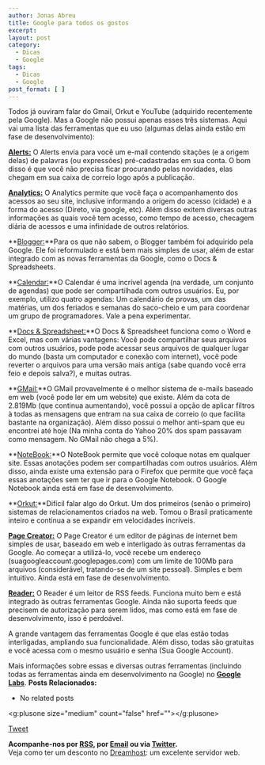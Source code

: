 ```yaml
---
author: Jonas Abreu
title: Google para todos os gostos
excerpt:
layout: post
category:
  - Dicas
  - Google
tags:
  - Dicas
  - Google
post_format: [ ]
---
```

Todos já ouviram falar do Gmail, Orkut e YouTube (adquirido recentemente pela Google). Mas a Google não possui apenas esses três sistemas. Aqui vai uma lista das ferramentas que eu uso (algumas delas ainda estão em fase de desenvolvimento):

**[Alerts:][1]** O Alerts envia para você um e-mail contendo sitações (e a origem delas) de palavras (ou expressões) pré-cadastradas em sua conta. O bom disso é que você não precisa ficar procurando pelas novidades, elas chegam em sua caixa de correio logo após a publicação.

**[Analytics:][2]** O Analytics permite que você faça o acompanhamento dos acessos ao seu site, inclusive informando a origem do acesso (cidade) e a forma do acesso (Direto, via google, etc). Além disso exitem diversas outras informações as quais você tem acesso, como tempo de acesso, checagem diária de acessos e uma infinidade de outros relatórios.

**[Blogger:][3]**Para os que não sabem, o Blogger também foi adquirido pela Google. Ele foi reformulado e está bem mais simples de usar, além de estar integrado com as novas ferramentas da Google, como o Docs & Spreadsheets.

**[Calendar:][4]**O Calendar é uma incrível agenda (na verdade, um conjunto de agendas) que pode ser compartilhada com outros usuários. Eu, por exemplo, utilizo quatro agendas: Um calendário de provas, um das matérias, um dos feriados e semanas do saco-cheio e um para coordenar um grupo de programadores. Vale a pena experimentar.

**[Docs & Spreadsheet:][5]**O Docs & Spreadsheet funciona como o Word e Excel, mas com várias vantagens: Você pode compartilhar seus arquivos com outros usuários, pode pode acessar seus arquivos de qualquer lugar do mundo (basta um computador e conexão com internet), você pode reverter o arquivos para uma versão mais antiga (sabe quando você erra feio e depois salva?), e muitas outras.

**[GMail:][6]**O GMail provavelmente é o melhor sistema de e-mails baseado em web (você pode ler em um website) que existe. Além da cota de 2.819Mb (que continua aumentando), você possui a opção de aplicar filtros à todas as mensagens que entram na sua caixa de correio (o que facilita bastante na organização). Além disso possui o melhor anti-spam que eu encontrei até hoje (Na minha conta do Yahoo 20% dos spam passavam como mensagem. No GMail não chega a 5%).

**[NoteBook:][7]**O NoteBook permite que você coloque notas em qualquer site. Essas anotações podem ser compartilhadas com outros usuários. Além disso, ainda existe uma extensão para o Firefox que permite que você faça essas anotações sem ter que ir para o Google Notebook. O Google Notebook ainda está em fase de desenvolvimento.

**[Orkut:][8]**Difícil falar algo do Orkut. Um dos primeiros (senão o primeiro) sistemas de relacionamentos criados na web. Tomou o Brasil praticamente inteiro e continua a se expandir em velocidades incríveis.

**[Page Creator:][9]** O Page Creator é um editor de páginas de internet bem simples de usar, baseado em web e interligado às outras ferramentas da Google. Ao começar a utilizá-lo, você recebe um endereço (suagoogleaccount.googlepages.com) com um limite de 100Mb para arquivos (considerável, tratando-se de um site pessoal). Simples e bem intuitivo. Ainda está em fase de desenvolvimento.

**[Reader:][10]** O Reader é um leitor de RSS feeds. Funciona muito bem e está integrado às outras ferramentas Google. Ainda não suporta feeds que precisem de autorização para serem lidos, mas como está em fase de desenvolvimento, isso é perdoável.

A grande vantagem das ferramentas Google é que elas estão todas interligadas, ampliando sua funcionalidade. Além disso, todas são gratuítas e você acessa com o mesmo usuário e senha (Sua Google Account).

Mais informações sobre essas e diversas outras ferramentas (incluindo todas as ferramentas ainda em desenvolvimento na Google) no **[Google Labs][11]**. 
**Posts Relacionados:** 
*   No related posts

<g:plusone size="medium" count="false" href=""></g:plusone> 

[Tweet][12] 





**Acompanhe-nos por [ RSS][13], por [Email][14] ou via [Twitter][15].**  
Veja como ter um desconto no [Dreamhost][16]: um excelente servidor web.

 [1]: http://www.google.com/alerts
 [2]: http://analytics.google.com
 [3]: http://www.blogger.com
 [4]: http://calendar.google.com
 [5]: http://docs.google.com
 [6]: http://mail.google.com
 [7]: http://www.google.com/notebook
 [8]: http://www.orkut.com
 [9]: http://pages.google.com
 [10]: http://reader.google.com
 [11]: http://labs.google.com
 [12]: https://twitter.com/share
 [13]: http://feeds.feedburner.com/VidaGeek
 [14]: http://feedburner.google.com/fb/a/mailverify?uri=VidaGeek&loc=pt_BR
 [15]: http://twitter.com/blogvidageek
 [16]: http://vidageek.net/dreamhost/